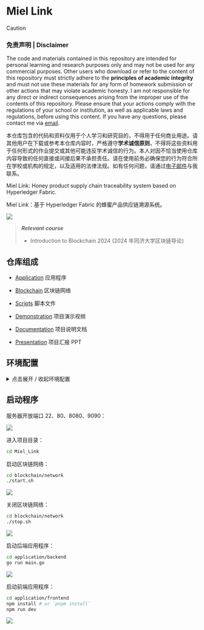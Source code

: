 # Miel Link

> [!CAUTION]
> ### 免责声明 | Disclaimer
>
> The code and materials contained in this repository are intended for personal learning and research purposes only and may not be used for any commercial purposes. Other users who download or refer to the content of this repository must strictly adhere to the **principles of academic integrity** and must not use these materials for any form of homework submission or other actions that may violate academic honesty. I am not responsible for any direct or indirect consequences arising from the improper use of the contents of this repository. Please ensure that your actions comply with the regulations of your school or institution, as well as applicable laws and regulations, before using this content. If you have any questions, please contact me via [email](mailto:minmuslin@outlook.com).
>
> 本仓库包含的代码和资料仅用于个人学习和研究目的，不得用于任何商业用途。请其他用户在下载或参考本仓库内容时，严格遵守**学术诚信原则**，不得将这些资料用于任何形式的作业提交或其他可能违反学术诚信的行为。本人对因不恰当使用仓库内容导致的任何直接或间接后果不承担责任。请在使用前务必确保您的行为符合所在学校或机构的规定，以及适用的法律法规。如有任何问题，请通过[电子邮件](mailto:minmuslin@outlook.com)与我联系。

Miel Link: Honey product supply chain traceability system based on Hyperledger Fabric.

Miel Link：基于 Hyperledger Fabric 的蜂蜜产品供应链溯源系统。

![](assets/Logo.png)

> ***Relevant course***
> * Introduction to Blockchain 2024 (2024 年同济大学区块链导论)

## 仓库组成

* [Application](application)
应用程序

* [Blockchain](blockchain)
区块链网络

* [Scripts](scripts)
脚本文件

* [Demonstration](Demonstration.mp4)
项目演示视频

* [Documentation](Documentation.pdf)
项目说明文档

* [Presentation](Presentation.pptx)
项目汇报 PPT

## 环境配置

<details>
<summary>点击展开 / 收起环境配置</summary>

查看 Ubuntu 版本：

```bash
cat /etc/os-release
```

![](assets/2024-12-13_23-14-27.png)

查看 Git 版本：

```bash
git --version
```

![](assets/2024-12-13_23-14-44.png)

查看 Python 版本：

```bash
python --version
```

![](assets/2024-12-13_23-15-00.png)

克隆 GitHub 仓库：

```bash
git clone https://github.com/MinmusLin/Miel_Link
```

配置 Docker：

```bash
chmod +x Miel_Link/scripts/docker_install.sh
Miel_Link/scripts/docker_install.sh
```

![](assets/2024-12-13_23-10-49.png)

配置 Docker 用户组：

```bash
sudo usermod -aG docker $USER
newgrp docker
```

启动 Docker 服务：

```bash
sudo systemctl daemon-reload
sudo systemctl restart docker
sudo systemctl status docker
```

![](assets/2024-12-13_23-16-57.png)

配置 Golang：

```bash
wget https://golang.google.cn/dl/go1.19.linux-amd64.tar.gz
sudo tar -C /usr/local -xzf go1.19.linux-amd64.tar.gz
rm go1.19.linux-amd64.tar.gz
mkdir $HOME/go
```

编辑 `~/.bashrc` 文件：

```bash
nano ~/.bashrc
```

在 `~/.bashrc` 文件末尾添加：

```
export GOPATH=$HOME/go
export GOROOT=/usr/local/go
export PATH=$GOROOT/bin:$PATH
export PATH=$GOPATH/bin:$PATH
```

更新环境变量：

```bash
source  ~/.bashrc
```

查看 Golang 版本：

```bash
go version
```

![](assets/2024-12-13_23-18-42.png)

启用 Go 的模块支持：

```bash
go env -w GO111MODULE=on
```

配置 NVM：

```bash
chmod +x Miel_Link/scripts/nvm_install.sh
Miel_Link/scripts/nvm_install.sh
```

更新环境变量：

```bash
source  ~/.bashrc
```

查看 NVM 版本：

```bash
nvm --version
```

![](assets/2024-12-13_23-21-03.png)

配置 Node.js：

```bash
nvm install 16
```

查看 Node.js 版本：

```bash
node -v
```

![](assets/2024-12-13_23-22-22.png)

查看 npm 版本：

```bash
npm -v
```

![](assets/2024-12-13_23-22-37.png)

配置 Jq：

```bash
sudo apt install jq
```

编辑 `/etc/sysctl.conf` 文件：

```bash
sudo nano /etc/sysctl.conf
```

在 `/etc/sysctl.conf` 文件末尾添加：

```
fs.inotify.max_user_watches=524288
```

应用更改：

```bash
sudo sysctl -p
```

检查当前文件监视器数量：

```bash
cat /proc/sys/fs/inotify/max_user_watches
```

![](assets/2024-12-14_00-02-41.png)

下载 Hyperledger Fabric 镜像：

```bash
Miel_Link/blockchain/network/install-fabric.sh
```

![](assets/2024-12-13_23-26-21.png)

配置 Ngnix：

```bash
sudo apt update
sudo apt install nginx
sudo systemctl start nginx
sudo systemctl enable nginx
```

编辑 `/etc/nginx/sites-available/default` 文件：

```bash
sudo nano /etc/nginx/sites-available/default
```

```
server {
    listen 80;
    server_name {server_ip};

    location / {
        proxy_pass http://127.0.0.1:3000;
        proxy_set_header Host $host;
        proxy_set_header X-Real-IP $remote_addr;
        proxy_set_header X-Forwarded-For $proxy_add_x_forwarded_for;
        proxy_set_header X-Forwarded-Proto $scheme;
    }
}
```

测试 Nginx 配置：

```bash
sudo nginx -t
```

![](assets/2024-12-14_23-21-38.png)

重启 Nginx 服务：

```bash
sudo systemctl restart nginx
```

</details>

## 启动程序

服务器开放端口 22、80、8080、9090：

![](assets/2024-12-15_02-03-26.png)

进入项目目录：

```bash
cd Miel_Link
```

启动区块链网络：

```bash
cd blockchain/network
./start.sh
```

![](assets/2024-12-15_05-55-05.png)

关闭区块链网络：

```bash
cd blockchain/network
./stop.sh
```

![](assets/2024-12-15_05-55-18.png)

启动后端应用程序：

```bash
cd application/backend
go run main.go
```

![](assets/2024-12-14_22-55-50.png)

启动前端应用程序：

```bash
cd application/frontend
npm install # or `pnpm install`
npm run dev
```

![](assets/2024-12-14_23-11-33.png)
